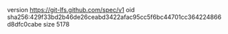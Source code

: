 version https://git-lfs.github.com/spec/v1
oid sha256:429f33bd2b46de26ceabd3422afac95cc5f6bc44701cc364224866d8dfc0cabe
size 5178
